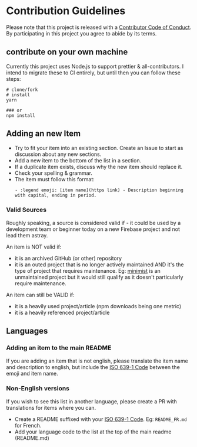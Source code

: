 # Contribution Guidelines

Please note that this project is released with a [Contributor Code of Conduct](CODE_OF_CONDUCT.md). By participating in this project you agree to abide by its terms.

## contribute on your own machine

Currently this project uses Node.js to support prettier & all-contributors. I intend to migrate these to CI entirely, but until then you can follow these steps:

```shell
# clone/fork
# install
yarn

### or
npm install
```

## Adding an new Item

- Try to fit your item into an existing section. Create an Issue to start as discussion about any new sections.
- Add a new item to the bottom of the list in a section.
- If a duplicate item exists, discuss why the new item should replace it.
- Check your spelling & grammar.
- The item must follow this format:
  ```
  - :legend emoji: [item name](https link) - Description beginning with capital, ending in period.
  ```

### Valid Sources

Roughly speaking, a source is considered valid if - it could be used by a development team or beginner today on a new Firebase project and not lead them astray.

An item is NOT valid if:

- it is an archived GitHub (or other) repository
- it is an outed project that is no longer actively maintained AND it's the type of project that requires maintenance. Eg: [minimist](https://github.com/substack/minimist) is an unmaintained project but it would still qualify as it doesn't particularly require maintenance.

An item can still be VALID if:

- it is a heavily used project/article (npm downloads being one metric)
- it is a heavily referenced project/article

## Languages

### Adding an item to the main README

If you are adding an item that is not english, please translate the item name and description to english, but include the [ISO 639-1 Code](https://en.wikipedia.org/wiki/ISO_3166-1_alpha-2) between the emoji and item name.

### Non-English versions

If you wish to see this list in another language, please create a PR with translations for items where you can.

- Create a README suffixed with your [ISO 639-1 Code](https://en.wikipedia.org/wiki/ISO_3166-1_alpha-2). Eg: `README_FR.md` for French.
- Add your language code to the list at the top of the main readme (README.md)
